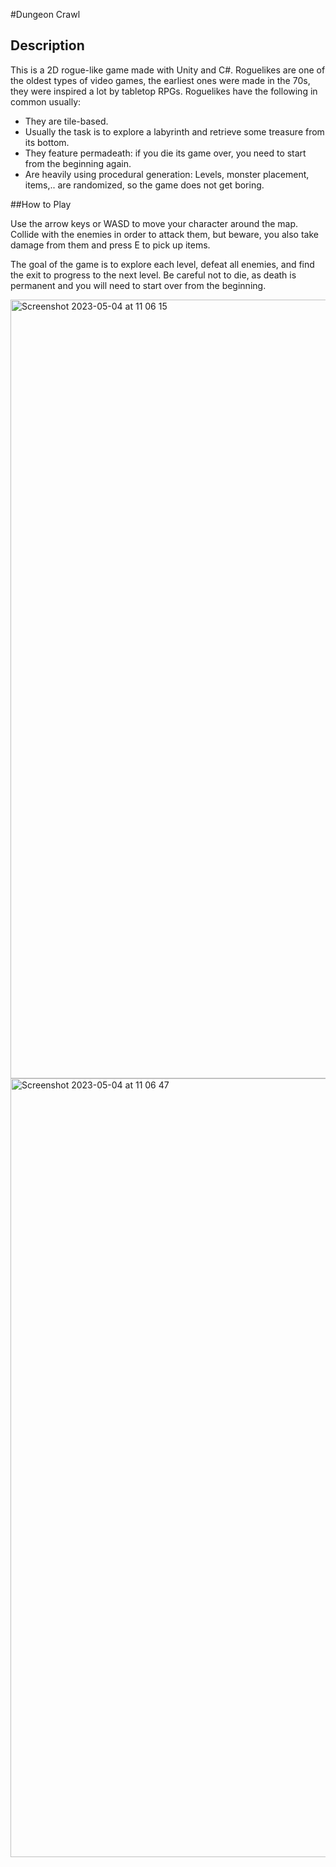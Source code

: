 #Dungeon Crawl

## Description

This is a 2D rogue-like game made with Unity and C#. Roguelikes are one of the oldest types of video games, the earliest ones were made in the 70s, they were inspired a lot by tabletop RPGs. Roguelikes have the following in common usually:

* They are tile-based.
* Usually the task is to explore a labyrinth and retrieve some treasure from its bottom.
* They feature permadeath: if you die its game over, you need to start from the beginning again.
* Are heavily using procedural generation: Levels, monster placement, items,.. are randomized, so the game does not get boring.

##How to Play

Use the arrow keys or WASD to move your character around the map. Collide with the enemies in order to attack them, but beware, you also take damage from them and press E to pick up items.

The goal of the game is to explore each level, defeat all enemies, and find the exit to progress to the next level. Be careful not to die, as death is permanent and you will need to start over from the beginning.

<img width="1246" alt="Screenshot 2023-05-04 at 11 06 15" src="https://user-images.githubusercontent.com/101981056/236146285-8e018d1e-9a44-48c8-8e72-acd30f3e30f0.png">
<img width="1246" alt="Screenshot 2023-05-04 at 11 06 47" src="https://user-images.githubusercontent.com/101981056/236146552-fdb14c9d-99d0-461a-9f8b-560892212a6f.png">

